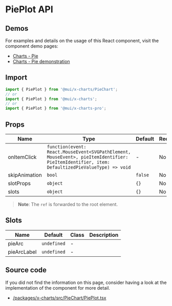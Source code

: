 # PiePlot API

## Demos

For examples and details on the usage of this React component, visit the component demo pages:

- [Charts - Pie](/x/react-charts/pie/)
- [Charts - Pie demonstration](/x/react-charts/pie-demo/)

## Import

```jsx
import { PiePlot } from '@mui/x-charts/PieChart';
// or
import { PiePlot } from '@mui/x-charts';
// or
import { PiePlot } from '@mui/x-charts-pro';
```

## Props

| Name | Type | Default | Required | Description |
|------|------|---------|----------|-------------|
| onItemClick | `function(event: React.MouseEvent<SVGPathElement, MouseEvent>, pieItemIdentifier: PieItemIdentifier, item: DefaultizedPieValueType) => void` | - | No |  |
| skipAnimation | `bool` | `false` | No |  |
| slotProps | `object` | `{}` | No |  |
| slots | `object` | `{}` | No |  |

> **Note**: The `ref` is forwarded to the root element.

## Slots

| Name | Default | Class | Description |
|------|---------|-------|-------------|
| pieArc | `undefined` | - |  |
| pieArcLabel | `undefined` | - |  |

## Source code

If you did not find the information on this page, consider having a look at the implementation of the component for more detail.

- [/packages/x-charts/src/PieChart/PiePlot.tsx](https://github.com/mui/material-ui/tree/HEAD/packages/x-charts/src/PieChart/PiePlot.tsx)